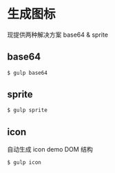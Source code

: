 # 生成图标

现提供两种解决方案 base64 & sprite

## base64

```bash
$ gulp base64
```

## sprite

```bash
$ gulp sprite
```

## icon

自动生成 icon demo DOM 结构

```bash
$ gulp icon
```
